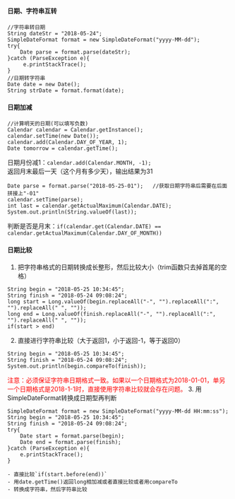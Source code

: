 #### 日期、字符串互转
```
//字符串转日期
String dateStr = "2018-05-24";
SimpleDateFormat format = new SimpleDateFormat("yyyy-MM-dd");
try{
    Date parse = format.parse(dateStr);
}catch (ParseException e){
     e.printStackTrace();
}
//日期转字符串
Date date = new Date();
String strDate = format.format(date);
```

#### 日期加减
```
//计算明天的日期(可以填写负数)
Calendar calendar = Calendar.getInstance();
calendar.setTime(new Date());
calendar.add(Calendar.DAY_OF_YEAR, 1);
Date tomorrow = calendar.getTime();
```
日期月份减1：`calendar.add(Calendar.MONTH, -1);`  
返回月末最后一天（这个月有多少天），输出结果为31
```
Date parse = format.parse("2018-05-25-01");   //获取日期字符串后需要在后面拼接上"-01"
calendar.setTime(parse);
int last = calendar.getActualMaximum(Calendar.DATE);
System.out.println(String.valueOf(last));
```
判断是否是月末：`if(calendar.get(Calendar.DATE) == calendar.getActualMaximum(Calendar.DAY_OF_MONTH))`  

#### 日期比较
1. 把字符串格式的日期转换成长整形，然后比较大小（trim函数只去掉首尾的空格）
```
String begin = "2018-05-25 10:34:45";
String finish = "2018-05-24 09:08:24";
long start = Long.valueOf(begin.replaceAll("-", "").replaceAll(":", "").replaceAll(" ", ""));
long end = Long.valueOf(finish.replaceAll("-", "").replaceAll(":", "").replaceAll(" ", ""));
if(start > end)
```
2. 直接进行字符串比较（大于返回1，小于返回-1，等于返回0）
```
String begin = "2018-05-25 10:34:45";
String finish = "2018-05-24 09:08:24";
System.out.println(begin.compareTo(finish));
```
<font color=red>注意：必须保证字符串日期格式一致。如果以一个日期格式为2018-01-01，单另一个日期格式是2018-1-1时，直接使用字符串比较就会存在问题。</font>
3. 用SimpleDateFormat转换成日期型再判断
```
SimpleDateFormat format = new SimpleDateFormat("yyyy-MM-dd HH:mm:ss");
String begin = "2018-05-25 10:34:45";
String finish = "2018-05-24 09:08:24";
try{
    Date start = format.parse(begin);
    Date end = format.parse(finish);
}catch (ParseException e){
    e.printStackTrace();
}
```
	- 直接比较`if(start.before(end))`
	- 用date.getTime()返回long相加减或者直接比较或者用compareTo
	- 转换成字符串，然后字符串比较
